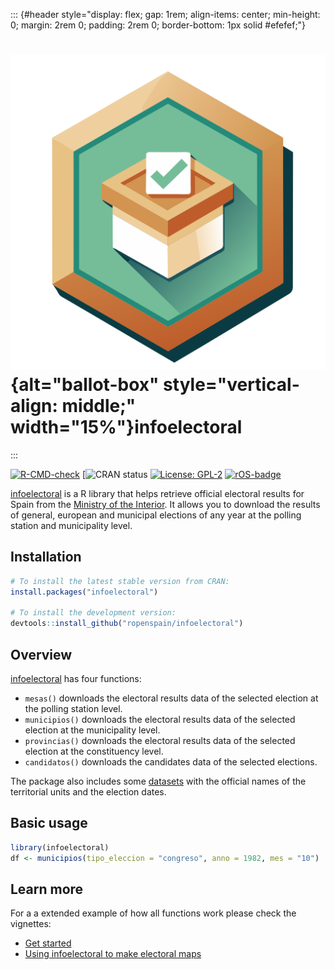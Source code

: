 ::: {#header style="display: flex; gap: 1rem; align-items: center; min-height: 0; margin: 2rem 0; padding: 2rem 0; border-bottom: 1px solid #efefef;"}
# ![hex-sticker-of-a-ballot-voting-box](man/figures/logo.png){alt="ballot-box" style="vertical-align: middle;" width="15%"}infoelectoral
:::

<!-- badges: start -->

[![R-CMD-check](https://github.com/ropenspain/infoelectoral/workflows/R-CMD-check/badge.svg)](https://github.com/rOpenSpain/infoelectoral/actions) [![CRAN status](https://www.r-pkg.org/badges/version/infoelectoral) [![License: GPL-2](https://img.shields.io/badge/license-GPL--2-blue.svg)](https://cran.r-project.org/web/licenses/GPL-2) [![rOS-badge](https://ropenspain.github.io/rostemplate/reference/figures/ropenspain-badge.svg)](https://ropenspain.es/)

<!-- badges: end -->

[infoelectoral](https://ropenspain.github.io/infoelectoral/) is a R library that helps retrieve official electoral results for Spain from the [Ministry of the Interior](https://infoelectoral.interior.gob.es/es/inicio/). It allows you to download the results of general, european and municipal elections of any year at the polling station and municipality level.

## Installation

``` r
# To install the latest stable version from CRAN:
install.packages("infoelectoral")

# To install the development version:
devtools::install_github("ropenspain/infoelectoral")
```

## Overview

[infoelectoral](https://ropenspain.github.io/infoelectoral/) has four functions:

-   `mesas()` downloads the electoral results data of the selected election at the polling station level.
-   `municipios()` downloads the electoral results data of the selected election at the municipality level.
-   `provincias()` downloads the electoral results data of the selected election at the constituency level.
-   `candidatos()` downloads the candidates data of the selected elections.

The package also includes some [datasets](https://ropenspain.github.io/infoelectoral/reference/index.html#datasets) with the official names of the territorial units and the election dates.

## Basic usage

``` r
library(infoelectoral)
df <- municipios(tipo_eleccion = "congreso", anno = 1982, mes = "10")
```

## Learn more

For a a extended example of how all functions work please check the vignettes:

-   [Get started](https://ropenspain.github.io/infoelectoral/articles/infoelectoral.html)
-   [Using infoelectoral to make electoral maps](https://ropenspain.github.io/infoelectoral/articles/municipios.html)
